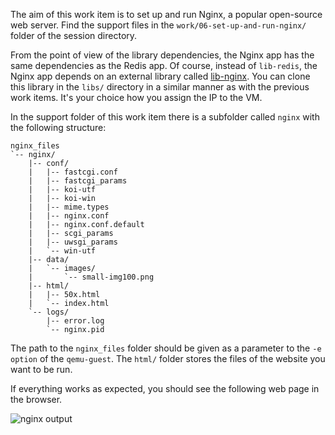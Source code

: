 The aim of this work item is to set up and run Nginx, a popular open-source web server.
Find the support files in the `work/06-set-up-and-run-nginx/` folder of the session directory.

From the point of view of the library dependencies, the Nginx app has the same dependencies as the Redis app. Of course, instead of `lib-redis`, the Nginx app depends on an external library called [lib-nginx](https://github.com/unikraft/lib-nginx). You can clone this library in the `libs/` directory in a similar manner as with the previous work items.
It's your choice how you assign the IP to the VM.

In the support folder of this work item there is a subfolder called `nginx` with the following structure:

```
nginx_files
`-- nginx/
    |-- conf/
    |   |-- fastcgi.conf
    |   |-- fastcgi_params
    |   |-- koi-utf
    |   |-- koi-win
    |   |-- mime.types
    |   |-- nginx.conf
    |   |-- nginx.conf.default
    |   |-- scgi_params
    |   |-- uwsgi_params
    |   `-- win-utf
    |-- data/
    |   `-- images/
    |       `-- small-img100.png
    |-- html/
    |   |-- 50x.html
    |   `-- index.html
    `-- logs/
        |-- error.log
        `-- nginx.pid
```

The path to the `nginx_files` folder should be given as a parameter to the `-e option` of the `qemu-guest`.
The `html/` folder stores the files of the website you want to be run.

If everything works as expected, you should see the following web page in the browser.

![nginx output](/community/hackathons/sessions/complex-applications/images/nginx_output.png)
